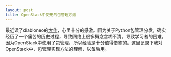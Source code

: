 ```yaml
---
layout: post
title: OpenStack中使用的包管理方法
---
```


最近读了diabloneo的[大作](http://segmentfault.com/a/1190000002940724)，心里十分的感激。因为关于Python包管理分发，确实经历了一个痛苦的历史过程，导致网络上很多概念含糊不清，导致学习者的困难。因为OpenStack中使用了包管理，所以经验是十分值得借鉴的。这里记录下我对OpenStack中，包管理实现方法的理解，以备后用。



